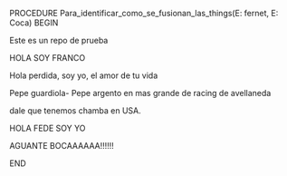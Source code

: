 PROCEDURE Para_identificar_como_se_fusionan_las_things(E: fernet, E: Coca)
BEGIN


Este es un repo de prueba

HOLA SOY FRANCO

Hola perdida, soy yo, el amor de tu vida



Pepe guardiola- Pepe argento en mas grande de racing de avellaneda






dale que tenemos chamba en USA.

HOLA FEDE SOY YO 






















AGUANTE BOCAAAAAA!!!!!!





END
